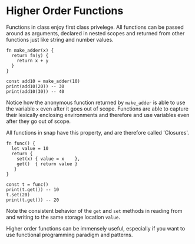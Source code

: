 # Higher Order Functions

Functions in class enjoy first class privelege.
All functions can be passed around as arguments, declared in nested scopes
and returned from other functions just like string and number values.

```snap
fn make_adder(x) {
  return fn(y) {
    return x + y
  }
}

const add10 = make_adder(10)
print(add10(20)) -- 30
print(add10(30)) -- 40
```

Notice how the anonymous function returned by `make_adder` is
able to use the variable `x` even after it goes out of scope.
Functions are able to capture their lexically enclosing environments
and therefore and use variables even after they go out of scope.

All functions in snap have this property, and are therefore called
'Closures'.

```snap
fn func() {
  let value = 10
  return {
    set(x) { value = x    },  
    get()  { return value }
   } 
}

const t = func()
print(t.get()) -- 10
t.set(20)
print(t.get()) -- 20
```

Note the consistent behavior of the `get` and `set` methods in
reading from and writing to the same storage location `value`.


Higher order functions can be immensely useful, especially if you
want to use functional programming paradigm and patterns.